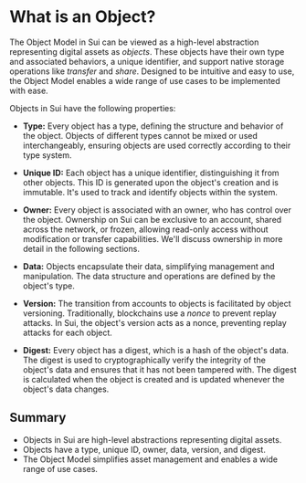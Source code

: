 # What is an Object?

The Object Model in Sui can be viewed as a high-level abstraction representing digital assets as *objects*. These objects have their own type and associated behaviors, a unique identifier, and support native storage operations like *transfer* and *share*. Designed to be intuitive and easy to use, the Object Model enables a wide range of use cases to be implemented with ease.

Objects in Sui have the following properties:

- **Type:** Every object has a type, defining the structure and behavior of the object. Objects of different types cannot be mixed or used interchangeably, ensuring objects are used correctly according to their type system.

- **Unique ID:** Each object has a unique identifier, distinguishing it from other objects. This ID is generated upon the object's creation and is immutable. It's used to track and identify objects within the system.

<!-- Note: consider "shared across many entities" -->

- **Owner:** Every object is associated with an owner, who has control over the object. Ownership on Sui can be exclusive to an account, shared across the network, or frozen, allowing read-only access without modification or transfer capabilities. We'll discuss ownership in more detail in the following sections.

- **Data:** Objects encapsulate their data, simplifying management and manipulation. The data structure and operations are defined by the object's type.

- **Version:** The transition from accounts to objects is facilitated by object versioning. Traditionally, blockchains use a *nonce* to prevent replay attacks. In Sui, the object's version acts as a nonce, preventing replay attacks for each object.

- **Digest:** Every object has a digest, which is a hash of the object's data. The digest is used to cryptographically verify the integrity of the object's data and ensures that it has not been tampered with. The digest is calculated when the object is created and is updated whenever the object's data changes.

## Summary

- Objects in Sui are high-level abstractions representing digital assets.
- Objects have a type, unique ID, owner, data, version, and digest.
- The Object Model simplifies asset management and enables a wide range of use cases.
